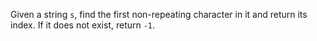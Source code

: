 Given a string `s`, find the first non-repeating character in it and return its index. If it does not exist, return `-1`.